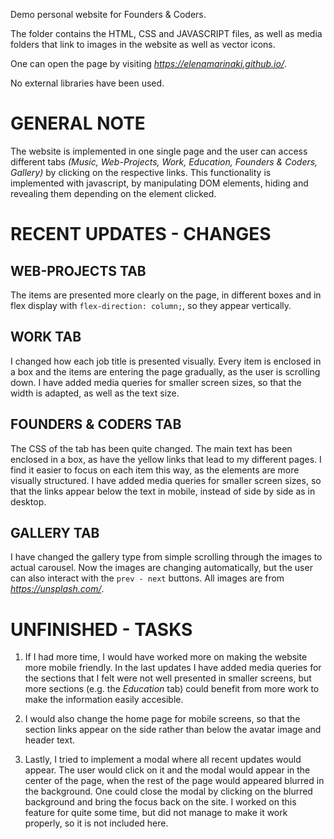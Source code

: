 Demo personal website for Founders & Coders.

The folder contains the HTML, CSS and JAVASCRIPT files, as well as media folders that link to images in the website as well as vector icons.

One can open the page by visiting *https://elenamarinaki.github.io/*.

No external libraries have been used.


GENERAL NOTE
============
The website is implemented in one single page and the user can access different tabs *(Music, Web-Projects, Work, Education, Founders & Coders, Gallery)* by clicking on the respective links. This functionality is implemented with javascript, by manipulating DOM elements, hiding and revealing them depending on the element clicked.


**RECENT UPDATES - CHANGES**
============================ 

WEB-PROJECTS TAB
----------------
The items are presented more clearly on the page, in different boxes and in flex display with `flex-direction: column;`, so they appear vertically.

WORK TAB
--------
I changed how each job title is presented visually. Every item is enclosed in a box and the items are entering the page gradually, as the user is scrolling down.
I have added media queries for smaller screen sizes, so that the width is adapted, as well as the text size.

FOUNDERS & CODERS TAB
---------------------
The CSS of the tab has been quite changed. The main text has been enclosed in a box, as have the yellow links that lead to my different pages. I find it easier to focus on each item this way, as the elements are more visually structured.
I have added media queries for smaller screen sizes, so that the links appear below the text in mobile, instead of side by side as in desktop.

GALLERY TAB
-----------
I have changed the gallery type from simple scrolling through the images to actual carousel. Now the images are changing automatically, but the user can also interact with the `prev - next` buttons. All images are from *https://unsplash.com/*.


**UNFINISHED - TASKS**
======================

1. If I had more time, I would have worked more on making the website more mobile friendly. In the last updates I have added media queries for the sections that I felt were not well presented in smaller screens, but more sections (e.g. the _Education_ tab) could benefit from more work to make the information easily accesible.

2. I would also change the home page for mobile screens, so that the section links appear on the side rather than below the avatar image and header text.

3. Lastly, I tried to implement a modal where all recent updates would appear. The user would click on it and the modal would appear in the center of the page, when the rest of the page would appeared blurred in the background. One could close the modal by clicking on the blurred background and bring the focus back on the site. I worked on this feature for quite some time, but did not manage to make it work properly, so it is not included here.







